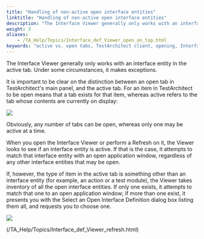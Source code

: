 ```yaml
--- 
title: "Handling of non-active open interface entities"
linktitle: "Handling of non-active open interface entities"
description: "The Interface Viewer generally only works with an interface entity in the active tab. Under some circumstances, it makes exceptions."
weight: 3
aliases: 
    - /TA_Help/Topics/Interface_def_Viewer_open_on_top.html
keywords: "active vs. open tabs, TestArchitect client, opening, Interface Viewer"
---
```


The Interface Viewer generally only works with an interface entity in the active tab. Under some circumstances, it makes exceptions.

It is important to be clear on the distinction between an open tab in TestArchitect's main panel, and the active tab. For an item in TestArchitect to be open means that a tab exists for that item, whereas active refers to the tab whose contents are currently on display:

![](/images/TA_Help/Images/ug_interface_definition29.png)

Obviously, any number of tabs can be open, whereas only one may be active at a time.

When you open the Interface Viewer or perform a Refresh on it, the Viewer looks to see if an interface entity is active. If that is the case, it attempts to match that interface entity with an open application window, regardless of any other interface entities that may be open.

If, however, the type of item in the active tab is something other than an interface entity \(for example, an action or a test module\), the Viewer takes inventory of all the open interface entities. If only one exists, it attempts to match that one to an open application window; if more than one exist, it presents you with the Select an Open Interface Definition dialog box listing them all, and requests you to choose one.

![](/images/TA_Help/Images/Select_an_open_interface_definition_dlg.png)


(/TA_Help/Topics/Interface_def_Viewer_refresh.html)


